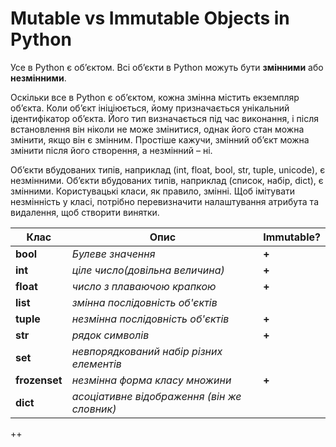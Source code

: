 Mutable vs Immutable Objects in Python
===============

Усе в Python є об’єктом. Всі об’єкти в Python можуть бути **змінними** або **незмінними**.

Оскільки все в Python є об’єктом, кожна змінна містить екземпляр об’єкта.
Коли об’єкт ініціюється, йому призначається унікальний ідентифікатор об’єкта. Його тип визначається під час виконання,
і після встановлення він ніколи не може змінитися, однак його стан можна змінити, якщо він є змінним. Простіше кажучи,
змінний об’єкт можна змінити після його створення, а незмінний – ні.

Об’єкти вбудованих типів, наприклад (int, float, bool, str, tuple, unicode), є незмінними. Об’єкти вбудованих типів,
наприклад (список, набір, dict), є змінними. Користувацькі класи, як правило, змінні. Щоб імітувати незмінність у класі,
потрібно перевизначити налаштування атрибута та видалення, щоб створити винятки.

| **Клас**      	| **Опис**                                    	| **Immutable?** 	|
|---------------	|---------------------------------------------	|----------------	|
| **bool**      	| _Булеве значення_                           	|      **+**     	|
| **int**       	| _ціле число(довільна величина)_             	|      **+**     	|
| **float**     	| _число з плаваючою крапкою_                 	|      **+**     	|
| **list**      	| _змінна послідовність об'єктів_             	|                	|
| **tuple**     	| _незмінна послідовність об'єктів_           	|      **+**     	|
| **str**       	| _рядок символів_                            	|      **+**     	|
| **set**       	| _невпорядкований набір різних елементів_    	|                	|
| **frozenset** 	| _незмінна форма класу множини_              	|      **+**     	|
| **dict**      	| _асоціативне відображення (він же словник)_ 	|                	|

++